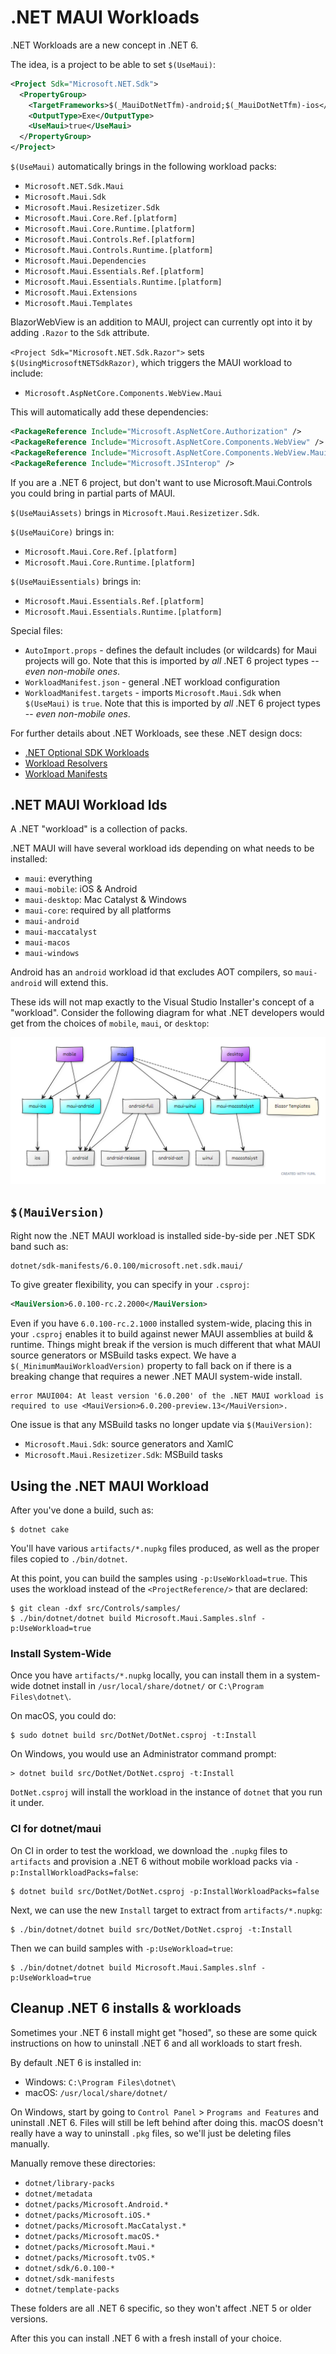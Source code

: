 # .NET MAUI Workloads

.NET Workloads are a new concept in .NET 6.

The idea, is a project to be able to set `$(UseMaui)`:

```xml
<Project Sdk="Microsoft.NET.Sdk">
  <PropertyGroup>
    <TargetFrameworks>$(_MauiDotNetTfm)-android;$(_MauiDotNetTfm)-ios</TargetFrameworks>
    <OutputType>Exe</OutputType>
    <UseMaui>true</UseMaui>
  </PropertyGroup>
</Project>
```

`$(UseMaui)` automatically brings in the following workload packs:

* `Microsoft.NET.Sdk.Maui`
* `Microsoft.Maui.Sdk`
* `Microsoft.Maui.Resizetizer.Sdk`
* `Microsoft.Maui.Core.Ref.[platform]`
* `Microsoft.Maui.Core.Runtime.[platform]`
* `Microsoft.Maui.Controls.Ref.[platform]`
* `Microsoft.Maui.Controls.Runtime.[platform]`
* `Microsoft.Maui.Dependencies`
* `Microsoft.Maui.Essentials.Ref.[platform]`
* `Microsoft.Maui.Essentials.Runtime.[platform]`
* `Microsoft.Maui.Extensions`
* `Microsoft.Maui.Templates`

BlazorWebView is an addition to MAUI, project can currently opt into
it by adding `.Razor` to the `Sdk` attribute.

`<Project Sdk="Microsoft.NET.Sdk.Razor">` sets
`$(UsingMicrosoftNETSdkRazor)`, which triggers the MAUI workload to
include:

* `Microsoft.AspNetCore.Components.WebView.Maui`

This will automatically add these dependencies:

```xml
<PackageReference Include="Microsoft.AspNetCore.Authorization" />
<PackageReference Include="Microsoft.AspNetCore.Components.WebView" />
<PackageReference Include="Microsoft.AspNetCore.Components.WebView.Maui" />
<PackageReference Include="Microsoft.JSInterop" />
```

If you are a .NET 6 project, but don't want to use
Microsoft.Maui.Controls you could bring in partial parts of MAUI.

`$(UseMauiAssets)` brings in `Microsoft.Maui.Resizetizer.Sdk`.

`$(UseMauiCore)` brings in:

* `Microsoft.Maui.Core.Ref.[platform]`
* `Microsoft.Maui.Core.Runtime.[platform]`

`$(UseMauiEssentials)` brings in:

* `Microsoft.Maui.Essentials.Ref.[platform]`
* `Microsoft.Maui.Essentials.Runtime.[platform]`

Special files:

* `AutoImport.props` - defines the default includes (or wildcards) for
  Maui projects will go. Note that this is imported by *all* .NET 6
  project types -- *even non-mobile ones*.
* `WorkloadManifest.json` - general .NET workload configuration
* `WorkloadManifest.targets` - imports `Microsoft.Maui.Sdk` when
  `$(UseMaui)` is `true`. Note that this is imported by *all* .NET 6
  project types -- *even non-mobile ones*.

For further details about .NET Workloads, see these .NET design docs:

* [.NET Optional SDK Workloads](https://github.com/dotnet/designs/blob/main/accepted/2020/workloads/workloads.md)
* [Workload Resolvers](https://github.com/dotnet/designs/blob/main/accepted/2020/workloads/workload-resolvers.md)
* [Workload Manifests](https://github.com/mhutch/designs/blob/b82449a228c0addb95b5a4995bb838749ea6f8cc/accepted/2020/workloads/workload-manifest.md)

## .NET MAUI Workload Ids

A .NET "workload" is a collection of packs.

.NET MAUI will have several workload ids depending on what needs to be
installed:

* `maui`: everything
* `maui-mobile`: iOS & Android
* `maui-desktop`: Mac Catalyst & Windows
* `maui-core`: required by all platforms
* `maui-android`
* `maui-maccatalyst`
* `maui-macos`
* `maui-windows`

Android has an `android` workload id that excludes AOT compilers, so
`maui-android` will extend this.

These ids will not map exactly to the Visual Studio Installer's
concept of a "workload". Consider the following diagram for what .NET
developers would get from the choices of `mobile`, `maui`, or
`desktop`:

![Workload Diagram](docs/workload-diagram.png)

## `$(MauiVersion)`

Right now the .NET MAUI workload is installed side-by-side per .NET
SDK band such as:

    dotnet/sdk-manifests/6.0.100/microsoft.net.sdk.maui/

To give greater flexibility, you can specify in your `.csproj`:

```xml
<MauiVersion>6.0.100-rc.2.2000</MauiVersion>
```

Even if you have `6.0.100-rc.2.1000` installed system-wide, placing
this in your `.csproj` enables it to build against newer MAUI
assemblies at build & runtime. Things might break if the version is
much different that what MAUI source generators or MSBuild tasks
expect. We have a `$(_MinimumMauiWorkloadVersion)` property to fall
back on if there is a breaking change that requires a newer .NET MAUI
system-wide install.

    error MAUI004: At least version '6.0.200' of the .NET MAUI workload is required to use <MauiVersion>6.0.200-preview.13</MauiVersion>.

One issue is that any MSBuild tasks no longer update via `$(MauiVersion)`:

* `Microsoft.Maui.Sdk`: source generators and XamlC
* `Microsoft.Maui.Resizetizer.Sdk`: MSBuild tasks

## Using the .NET MAUI Workload

After you've done a build, such as:

```dotnetcli
$ dotnet cake
```

You'll have various `artifacts/*.nupkg` files produced, as well as the
proper files copied to `./bin/dotnet`.

At this point, you can build the samples using `-p:UseWorkload=true`.
This uses the workload instead of the `<ProjectReference/>` that are
declared:

```dotnetcli
$ git clean -dxf src/Controls/samples/
$ ./bin/dotnet/dotnet build Microsoft.Maui.Samples.slnf -p:UseWorkload=true
```

### Install System-Wide

Once you have `artifacts/*.nupkg` locally, you can install them in a
system-wide dotnet install in `/usr/local/share/dotnet/` or
`C:\Program Files\dotnet\`.

On macOS, you could do:

```dotnetcli
$ sudo dotnet build src/DotNet/DotNet.csproj -t:Install
```

On Windows, you would use an Administrator command prompt:

```dotnetcli
> dotnet build src/DotNet/DotNet.csproj -t:Install
```

`DotNet.csproj` will install the workload in the instance of `dotnet`
that you run it under.

### CI for dotnet/maui

On CI in order to test the workload, we download the `.nupkg` files to
`artifacts` and provision a .NET 6 without mobile workload packs via
`-p:InstallWorkloadPacks=false`:

```dotnetcli
$ dotnet build src/DotNet/DotNet.csproj -p:InstallWorkloadPacks=false
```

Next, we can use the new `Install` target to extract from `artifacts/*.nupkg`:

```dotnetcli
$ ./bin/dotnet/dotnet build src/DotNet/DotNet.csproj -t:Install
```

Then we can build samples with `-p:UseWorkload=true`:

```dotnetcli
$ ./bin/dotnet/dotnet build Microsoft.Maui.Samples.slnf -p:UseWorkload=true
```

## Cleanup .NET 6 installs & workloads

Sometimes your .NET 6 install might get "hosed", so these are some
quick instructions on how to uninstall .NET 6 and all workloads to
start fresh.

By default .NET 6 is installed in:

* Windows: `C:\Program Files\dotnet\`
* macOS: `/usr/local/share/dotnet/`

On Windows, start by going to `Control Panel` > `Programs and
Features` and uninstall .NET 6. Files will still be left behind after
doing this. macOS doesn't really have a way to uninstall `.pkg` files,
so we'll just be deleting files manually.

Manually remove these directories:

* `dotnet/library-packs`
* `dotnet/metadata`
* `dotnet/packs/Microsoft.Android.*`
* `dotnet/packs/Microsoft.iOS.*`
* `dotnet/packs/Microsoft.MacCatalyst.*`
* `dotnet/packs/Microsoft.macOS.*`
* `dotnet/packs/Microsoft.Maui.*`
* `dotnet/packs/Microsoft.tvOS.*`
* `dotnet/sdk/6.0.100-*`
* `dotnet/sdk-manifests`
* `dotnet/template-packs`

These folders are all .NET 6 specific, so they won't affect .NET 5 or
older versions.

After this you can install .NET 6 with a fresh install of your choice.
